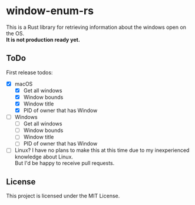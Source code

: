 # window-enum-rs
This is a Rust library for retrieving information about the windows open on the OS.  
**It is not production ready yet.**

## ToDo
First release todos:
- [x] macOS
  - [x] Get all windows
  - [x] Window bounds
  - [x] Window title
  - [x] PID of owner that has Window
- [ ] Windows
  - [ ] Get all windows
  - [ ] Window bounds
  - [ ] Window title
  - [ ] PID of owner that has Window
- [ ] Linux?
  I have no plans to make this at this time due to my inexperienced knowledge about Linux.  
  But I'd be happy to receive pull requests.

## License
This project is licensed under the MIT License.
